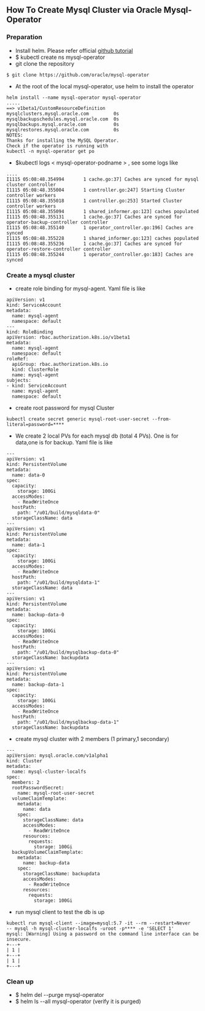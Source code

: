 ## How To Create Mysql Cluster via Oracle Mysql-Operator

### Preparation
* Install helm. Please refer official [github tutorial](https://github.com/oracle/mysql-operator/blob/master/docs/tutorial.md)
* $ kubectl create ns mysql-operator
* git clone the repository
```
$ git clone https://github.com/oracle/mysql-operator
```
* At the root of the local mysql-operator, use helm to install the operator
```
helm install --name mysql-operator mysql-operator
.....
==> v1beta1/CustomResourceDefinition
mysqlclusters.mysql.oracle.com         0s
mysqlbackupschedules.mysql.oracle.com  0s
mysqlbackups.mysql.oracle.com          0s
mysqlrestores.mysql.oracle.com         0s
NOTES:
Thanks for installing the MySQL Operator.
Check if the operator is running with
kubectl -n mysql-operator get po
```
* $kubectl logs < mysql-operator-podname >  , see some logs like
```
....
I1115 05:08:48.354994       1 cache.go:37] Caches are synced for mysql cluster controller
I1115 05:08:48.355004       1 controller.go:247] Starting Cluster controller workers
I1115 05:08:48.355018       1 controller.go:253] Started Cluster controller workers
I1115 05:08:48.355094       1 shared_informer.go:123] caches populated
I1115 05:08:48.355131       1 cache.go:37] Caches are synced for operator-backup-controller controller
I1115 05:08:48.355140       1 operator_controller.go:196] Caches are synced
I1115 05:08:48.355228       1 shared_informer.go:123] caches populated
I1115 05:08:48.355236       1 cache.go:37] Caches are synced for operator-restore-controller controller
I1115 05:08:48.355244       1 operator_controller.go:183] Caches are synced
```

### Create a mysql cluster
* create role binding for mysql-agent. Yaml file is like

```
apiVersion: v1
kind: ServiceAccount
metadata:
  name: mysql-agent
  namespace: default
---
kind: RoleBinding
apiVersion: rbac.authorization.k8s.io/v1beta1
metadata:
  name: mysql-agent
  namespace: default
roleRef:
  apiGroup: rbac.authorization.k8s.io
  kind: ClusterRole
  name: mysql-agent
subjects:
- kind: ServiceAccount
  name: mysql-agent
  namespace: default
```
* create root password for mysql Cluster
```
kubectl create secret generic mysql-root-user-secret --from-literal=password=****
```
* We create 2 local PVs for each mysql db (total 4 PVs). One is for data,one is for backup. Yaml file is like

```
---
apiVersion: v1
kind: PersistentVolume
metadata:
  name: data-0
spec:
  capacity:
    storage: 100Gi
  accessModes:
    - ReadWriteOnce
  hostPath:
    path: "/u01/build/mysqldata-0"
  storageClassName: data
---
apiVersion: v1
kind: PersistentVolume
metadata:
  name: data-1
spec:
  capacity:
    storage: 100Gi
  accessModes:
    - ReadWriteOnce
  hostPath:
    path: "/u01/build/mysqldata-1"
  storageClassName: data
---
apiVersion: v1
kind: PersistentVolume
metadata:
  name: backup-data-0
spec:
  capacity:
    storage: 100Gi
  accessModes:
    - ReadWriteOnce
  hostPath:
    path: "/u01/build/mysqlbackup-data-0"
  storageClassName: backupdata
---
apiVersion: v1
kind: PersistentVolume
metadata:
  name: backup-data-1
spec:
  capacity:
    storage: 100Gi
  accessModes:
    - ReadWriteOnce
  hostPath:
    path: "/u01/build/mysqlbackup-data-1"
  storageClassName: backupdata
```

* create mysql cluster with 2 members (1 primary,1 secondary)

```
---
apiVersion: mysql.oracle.com/v1alpha1
kind: Cluster
metadata:
  name: mysql-cluster-localfs
spec:
  members: 2
  rootPasswordSecret:
    name: mysql-root-user-secret
  volumeClaimTemplate:
    metadata:
      name: data
    spec:
      storageClassName: data
      accessModes:
        - ReadWriteOnce
      resources:
        requests:
          storage: 100Gi
  backupVolumeClaimTemplate:
    metadata:
      name: backup-data
    spec:
      storageClassName: backupdata
      accessModes:
        - ReadWriteOnce
      resources:
        requests:
          storage: 100Gi
```          
* run mysql client to test the db is up
```
kubectl run mysql-client --image=mysql:5.7 -it --rm --restart=Never    -- mysql -h mysql-cluster-localfs -uroot -p**** -e 'SELECT 1'
mysql: [Warning] Using a password on the command line interface can be insecure.
+---+
| 1 |
+---+
| 1 |
+---+
```

### Clean up
* $ helm del --purge mysql-operator
* $ helm ls --all mysql-operator  (verify it is purged)

